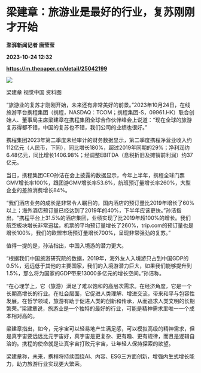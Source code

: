 # 梁建章：旅游业是最好的行业，复苏刚刚才开始
**澎湃新闻记者 唐莹莹**

**2023-10-24 12:32**

**https://m.thepaper.cn/detail/25042199**

![](https://imagecloud.thepaper.cn/thepaper/image/275/420/514.jpg)

梁建章 视觉中国 资料图

“旅游业的复苏才刚刚开始，未来还有非常美好的前景。”2023年10月24日，在线旅游平台携程集团（携程，NASDAQ：TCOM；携程集团-S，09961.HK）联合创始人、董事局主席梁建章在携程集团全球合作伙伴峰会上说道：“现在全球的旅游复苏得都不错，中国的复苏也不错，我们公司的业绩也很好。”

携程集团2023年第二季度未经审计的财务数据显示，第二季度携程净营业收入约112亿元（人民币，下同），同比增长180%，超过2019年同期的29%；净利润约6.48亿元，同比增长1406.98%；经调整EBITDA（息税折旧及摊销前利润）约37亿元。

当日，携程集团CEO孙洁在会上披露的数据显示，今年上半年，携程全球门票GMV增长率100%，跟团游GMV增长率53.6%，航班预订量增长率260%，大型企业的差旅消费增长84%。

“我们酒店业务的成长是非常令人瞩目的，国内酒店的预订量比2019年增长了60%以上；海外酒店预订量已经达到了2019年的40%，下半年应该更快。”孙洁指出，“携程平台上31.5%的酒店集团，业绩实现了比2019年超100%的增长。我们航空板块增长非常迅猛，机票的平均预订量增长了260%，trip.com的预订量也是增长100%，我们的欧盟市场预订量增长700%，呈现非常强劲的复苏。”

值得一提的是，孙洁指出，中国入境游的潜力更大。

“根据我们中国旅游研究院的数据，2019年，海外友人入境游只占到中国GDP的0.5%，远远低于其他的主要国家，我们的入境游潜力巨大，如果我们能够提升到1.5%，那么将为国家的GDP带来13000多亿元的增长空间。”孙洁称。

“在心理学上，它（旅游）满足了难以饱和的高层次需求。在经济角度，它是一个长期高增长的行业。在社会层面，它促进人类理解、增进交流，带来和平与包容性发展。在哲学领域，旅游有助于促进人类的创新和传承，从而追求人类文明的长期繁荣。”梁建章说，旅游业是一个独特的最好的行业，可能是精神需求里唯一一个成本相对高的。

梁建章指出，如今，元宇宙可以轻易地产生满足感，可以模拟高级的精神需求，但是真宇宙要远远比元宇宙好，真宇宙是更复杂、更有趣、更有规律，而且是逻辑自洽的。携程的使命就是让真宇宙打败元宇宙，让年轻人保持探索的欲望。

梁建章称，未来，携程将持续围绕AI、内容、ESG三方面创新，增强内生式增长能力，助力旅游行业实现更大繁荣。
